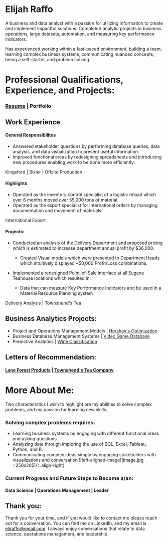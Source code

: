 # Elijah Raffo  
A business and data analyst with a passion for utilizing information to create and implement impactful solutions. Completed analytic projects in business operations, large datasets, automation, and measuring key performance indicators. 

Has experienced working within a fast-paced environment, building a team, learning complex business systems, communicating nuanced concepts, being a self-starter, and problem solving.

# Professional Qualifications, Experience, and Projects:
### [Resume](eliraffo.github.io/AlphaResume_ERaffo(2019).pdf)  |  Portfolio

## Work Experience
#### General Responsibilites
- Answered stakeholder questions by performing database queries, data analysis, and data visualization to present useful information.
- Improved functional areas by redesigning spreadsheets and introducing new procedures enabling work to be done more efficiently.

Kingsford  |  Bixler  |  Offsite Production

#### Highlights
- Operated as the inventory control specialist of a logistic reload which over 6 months moved over 55,000 tons of material.
- Operated as the export specialist for international orders by managing documentation and movement of materials.

International Export

#### Projects:
- Conducted an analysis of the Delivery Department and proposed pricing which is estimated to increase department annual profit by $36,000.
  -  Created Visual models which were presented to Department Heads which intuitively displayed ~50,000 Profit/Loss combinations.
  
- Implemented a redesigned Point-of-Sale interface at all Eugene Teahouse locations which resulted in:
  - Data that can measure Key Performance Indicators and be used in a Material Resource Planning system

Delivery Analysis  |  Townshend's Tea

## Business Analytics Projects:
- Project and Operations Management Models  |  [Hershey's Optimization](eliraffo.github.io/OBA466)
- Business Database Management Systems  |  [Video Game Database](eliraffo.github.io/OBA444)
- Predictive Analytics  |  [Wine Classification](eliraffo.github.io/OBA410)

## Letters of Recommendation:
#### [Lane Forest Products](eliraffo.github.io/LOR_LaneForest.pdf)  |  [Townshend's Tea Company](eliraffo.github.io/LOR_Townshends.PDF)

# More About Me:
Two characteristics I wish to highlight are my abilities to solve complex problems, and my passion for learning new skills. 

### Solving complex problems requires:
- Learning business systems by engaging with different functional areas and asking questions
- Analyzing data through imploring the use of SQL, Excel, Tableau, Python, and R.
- Communicating complex ideas simply by engaging stakeholders with visualizations and conversation
![left-aligned-image](image.jpg =250x205){: .align-right}

### Current Progress and Future Steps to Become a/an:
#### Data Science  |  Operations Management  |  Leader

## Thank you:
Thank you for your time, and if you would like to contact me please reach out for a conversation. You can find me on LinkedIn, and my email is eliraffo@gmail.com. I always enjoy conversations that relate to data science, operations management, and leadership.
